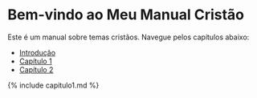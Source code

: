 # Bem-vindo ao Meu Manual Cristão
Este é um manual sobre temas cristãos. Navegue pelos capítulos abaixo:
- [Introdução](introducao.md)
- [Capítulo 1](_includes/capitulo1.md)
- [Capítulo 2](capitulo2.md)

{% include capitulo1.md %}